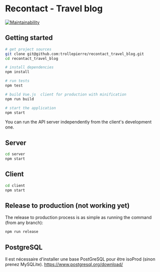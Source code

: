 # Recontact - Travel blog

[![Maintainability](https://api.codeclimate.com/v1/badges/5f37552833dea8b9ae48/maintainability)](https://codeclimate.com/github/trollepierre/recontact_travel_blog/maintainability)

## Getting started

```bash
# get project sources
git clone git@github.com:trollepierre/recontact_travel_blog.git
cd recontact_travel_blog

# install dependencies
npm install

# run tests
npm test

# build Vue.js  client for production with minification
npm run build

# start the application
npm start
```

You can run the API server independently from the client's development one.

## Server

```bash
cd server
npm start
```

## Client

```bash
cd client
npm start
```

## Release to production (not working yet)

The release to production process is as simple as running the command (from any branch):

```bash
npm run release
```

## PostgreSQL

Il est nécessaire d'installer une base PostGreSQL pour être isoProd (sinon prenez MySQLite).
https://www.postgresql.org/download/
